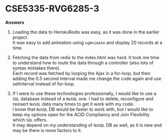 CSE5335-RVG6285-3
=============

**Answers**

  1. Loading the data to HerokuRedis was easy, as it was done in the earlier project.  
  It was easy to add animation using `ngAnimate` and display 20 records at a time.  
  

  2. Fetching the data from redis to the index.html was hard. It took me time to understand how to route the data through a controller (also lots of syntax mistakes there).  
  Each record was fetched by looping the Ajax in a for-loop, but then adding the 0.5 second interval made me change the code again and use setInterval instead of for-loop.  

  3. If I were to use these technologies professionally, I would like to use a `SQL` database instead of a `NoSQL` one. I had to delete, reconfigure and reinsert `NoSQL` data many times to get it work with my code.  
  I know that `NoSQL` DB would be faster to work with, but I would like to keep my options open for the ACID Compliancy and Join Flexibility which `SQL` offers.  
  It may depend on my understanding of `NoSQL` DB as well, as it is new and may be there is more factors to it.
